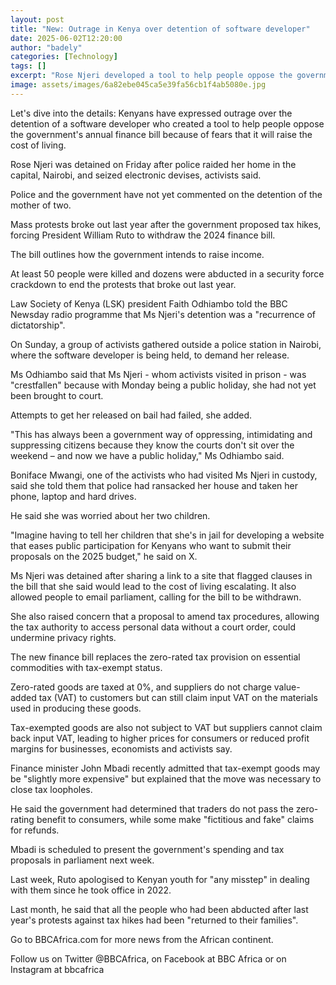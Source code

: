 ```yaml
---
layout: post
title: "New: Outrage in Kenya over detention of software developer"
date: 2025-06-02T12:20:00
author: "badely"
categories: [Technology]
tags: []
excerpt: "Rose Njeri developed a tool to help people oppose the government's finance bill."
image: assets/images/6a82ebe045ca5e39fa56cb1f4ab5080e.jpg
---
```


Let's dive into the details: Kenyans have expressed outrage over the detention of a software developer who created a tool to help people oppose the government's annual finance bill because of fears that it will raise the cost of living.

Rose Njeri was detained on Friday after police raided her home in the capital, Nairobi, and seized electronic devises, activists said. 

Police and the government have not yet commented on the detention of the mother of two.

Mass protests broke out last year after the government proposed tax hikes, forcing President William Ruto to withdraw the 2024 finance bill.

The bill outlines how the government intends to raise income.

At least 50 people were killed and dozens were abducted in a security force crackdown to end the protests that broke out last year.

Law Society of Kenya (LSK) president Faith Odhiambo told the BBC Newsday radio programme that Ms Njeri's detention was a "recurrence of dictatorship".

On Sunday, a group of activists gathered outside a police station in Nairobi, where the software developer is being held, to demand her release.

 Ms Odhiambo said that Ms Njeri - whom activists visited in prison - was "crestfallen" because with Monday being a public holiday, she had not yet been brought to court.

Attempts to get her released on bail had failed, she added.  

"This has always been a government way of oppressing, intimidating and suppressing citizens because they know the courts don't sit over the weekend – and now we have a public holiday," Ms Odhiambo said. 

Boniface Mwangi, one of the activists who had visited Ms Njeri in custody, said she told them that police had ransacked her house and taken her phone, laptop and hard drives.

He said she was worried about her two children.

"Imagine having to tell her children that she's in jail for developing a website that eases public participation for Kenyans who want to submit their proposals on the 2025 budget," he said on X.

Ms Njeri was detained after sharing a link to a site that flagged clauses in the bill that she said would lead to the cost of living escalating. It also allowed people to email parliament, calling for the bill to be withdrawn.

She also raised concern that a proposal to amend tax procedures, allowing the tax authority to access personal data without a court order, could undermine privacy rights. 

The new finance bill replaces the zero-rated tax provision on essential commodities with tax-exempt status. 

Zero-rated goods are taxed at 0%, and suppliers do not charge value-added tax (VAT) to customers but can still claim input VAT on the materials used in producing these goods. 

Tax-exempted goods are also not subject to VAT but suppliers cannot claim back input VAT, leading to higher prices for consumers or reduced profit margins for businesses, economists and activists say.

Finance minister John Mbadi recently admitted that tax-exempt goods may be "slightly more expensive" but explained that the move was necessary to close tax loopholes.

He said the government had determined that traders do not pass the zero-rating benefit to consumers, while some make "fictitious and fake" claims for refunds.

Mbadi is scheduled to present the government's spending and tax proposals  in parliament next week.

Last week, Ruto apologised to Kenyan youth for "any misstep" in dealing with them since he took office in 2022. 

Last month, he said that all the people who had been abducted after last year's protests against tax hikes had been "returned to their families".

Go to BBCAfrica.com for more news from the African continent.

Follow us on Twitter @BBCAfrica, on Facebook at BBC Africa or on Instagram at bbcafrica


